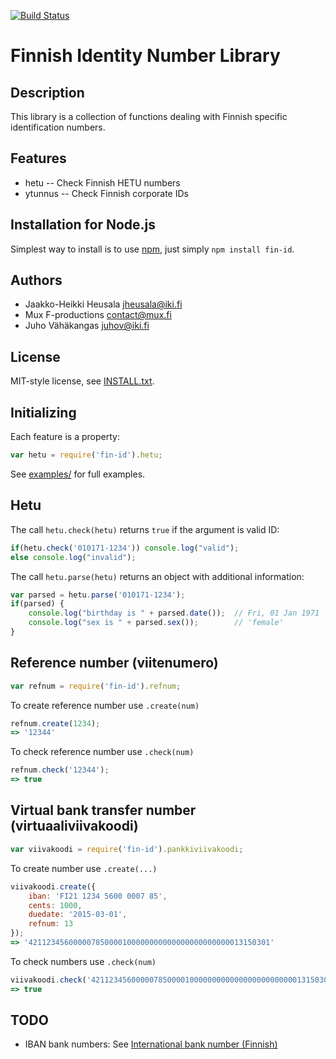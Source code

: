 [![Build Status](https://secure.travis-ci.org/Sendanor/node-fin-id.png?branch=master)](http://travis-ci.org/Sendanor/node-fin-id)

Finnish Identity Number Library
===============================

Description
-----------

This library is a collection of functions dealing with Finnish specific 
identification numbers.

Features
--------

* hetu -- Check Finnish HETU numbers
* ytunnus -- Check Finnish corporate IDs

Installation for Node.js
------------------------

Simplest way to install is to use [npm](http://npmjs.org/), just simply `npm install fin-id`.

Authors
-------

* Jaakko-Heikki Heusala <jheusala@iki.fi>
* Mux F-productions  <contact@mux.fi>
* Juho Vähäkangas <juhov@iki.fi>

License
-------

MIT-style license, see [INSTALL.txt](http://github.com/jheusala/node-fin-id/blob/master/LICENSE.txt).

Initializing
------------

Each feature is a property:

```javascript
var hetu = require('fin-id').hetu;
```

See [examples/](http://github.com/jheusala/node-fin-id/tree/master/examples) for full examples.

Hetu
----

The call `hetu.check(hetu)` returns `true` if the argument is valid ID:

```javascript
if(hetu.check('010171-1234')) console.log("valid");
else console.log("invalid");
```

The call `hetu.parse(hetu)` returns an object with additional information:

```javascript
var parsed = hetu.parse('010171-1234');
if(parsed) {
	console.log("birthday is " + parsed.date());  // Fri, 01 Jan 1971
	console.log("sex is " + parsed.sex());        // 'female'
}
```

Reference number (viitenumero)
------------------------------

```javascript
var refnum = require('fin-id').refnum;
```

To create reference number use `.create(num)`

```javascript
refnum.create(1234);
=> '12344'
```

To check reference number use `.check(num)`

```javascript
refnum.check('12344');
=> true
```

Virtual bank transfer number (virtuaaliviivakoodi)
--------------------------------------------------

```javascript
var viivakoodi = require('fin-id').pankkiviivakoodi;
```

To create number use `.create(...)`

```javascript
viivakoodi.create({
	iban: 'FI21 1234 5600 0007 85',
	cents: 1000,
	duedate: '2015-03-01',
	refnum: 13
});
=> '421123456000007850000100000000000000000000000013150301'
```

To check numbers use `.check(num)`

```javascript
viivakoodi.check('421123456000007850000100000000000000000000000013150301');
=> true
```

TODO
----

* IBAN bank numbers: See [International bank number (Finnish)](http://tarkistusmerkit.teppovuori.fi/tarkmerk.htm#iban)
